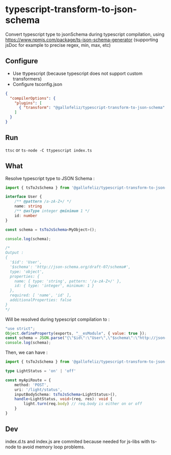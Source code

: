 # typescript-transform-to-json-schema

Convert typescript type to jsonSchema during typescript compilation, using https://www.npmjs.com/package/ts-json-schema-generator (supporting jsDoc for example to precise regex, min, max, etc)

## Configure

- Use ttypescript (because typescript does not support custom transformers)
- Configure tsconfig.json
```json
{
  "compilerOptions": {
    "plugins": [
      { "transform": "@gallofeliz/typescript-transform-to-json-schema" }
    ]
  }
}
```

## Run

`ttsc` or `ts-node -C ttypescript index.ts`

## What

Resolve typescript type to JSON Schema :
```typescript
import { tsToJsSchema } from '@gallofeliz/typescript-transform-to-json-schema';

interface User {
    /** @pattern /a-zA-Z+/ */
    name: string
    /** @asType integer @minimum 1 */
    id: number
}

const schema = tsToJsSchema<MyObject>();

console.log(schema);

/*
Output :
{
  '$id': 'User',
  '$schema': 'http://json-schema.org/draft-07/schema#',
  type: 'object',
  properties: {
    name: { type: 'string', pattern: '/a-zA-Z+/' },
    id: { type: 'integer', minimum: 1 }
  },
  required: [ 'name', 'id' ],
  additionalProperties: false
}
*/
```

Will be resolved during typescript compilation to :
```javascript
"use strict";
Object.defineProperty(exports, "__esModule", { value: true });
const schema = JSON.parse("{\"$id\":\"User\",\"$schema\":\"http://json-schema.org/draft-07/schema#\",\"type\":\"object\",\"properties\":{\"name\":{\"type\":\"string\",\"pattern\":\"/a-zA-Z+/\"},\"id\":{\"type\":\"integer\",\"minimum\":1}},\"required\":[\"name\",\"id\"],\"additionalProperties\":false,\"definitions\":{}}");
console.log(schema);
```

Then, we can have :
```typescript
import { tsToJsSchema } from '@gallofeliz/typescript-transform-to-json-schema';

type LightStatus = 'on' | 'off'

const myApiRoute = {
    method: 'POST',
    uri: '/light/status',
    inputBodySchema: tsToJsSchema<LightStatus>(),
    handle<LightStatus, void>(req, res): void {
        light.turn(req.body) // req.body is either on or off
    }
}
```

## Dev

index.d.ts and index.js are commited because needed for js-libs with ts-node to avoid memory loop problems.